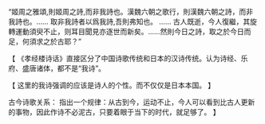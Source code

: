 “姬周之雅頌,則姬周之詩,而非我詩也。漢魏六朝之歌行，則漢魏六朝之詩，而非我詩也。……
取非我詩者以爲我詩,吾則弗知也。
……
古人既逝，今人復繼，其旋轉運動須臾不止，则耳目聞見亦逐世而新矣。……然則今日之詩，取之於今日而足，何須求之於古耶？”

【
《孝经楼诗话》直接区分了中国诗歌传统和日本的汉诗传统。认为诗经、乐府、盛唐诸体，都不是“我诗”。

【
这里的我诗强调的应该是诗人的个性。而不仅仅是日本本国。
】

古今诗歌关系：
指出一个规律：从古到今，运动不止，今人可以看到比古人更新的事物，因此作诗不必泥古，只要着眼于当下的时代，就足够了。
】